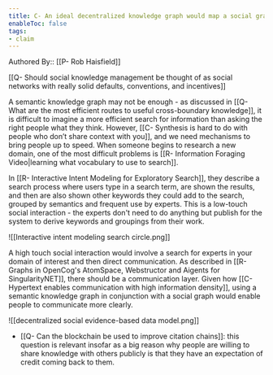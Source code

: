 ```yaml
---
title: C- An ideal decentralized knowledge graph would map a social graph and a knowledge graph
enableToc: false
tags:
- claim
---
```

Authored By:: [[P- Rob Haisfield]]

[[Q- Should social knowledge management be thought of as social networks with really solid defaults, conventions, and incentives]]

A semantic knowledge graph may not be enough - as discussed in [[Q- What are the most efficient routes to useful cross-boundary knowledge]], it is difficult to imagine a more efficient search for information than asking the right people what they think. However, [[C- Synthesis is hard to do with people who don’t share context with you]], and we need mechanisms to bring people up to speed. When someone begins to research a new domain, one of the most difficult problems is [[R- Information Foraging Video|learning what vocabulary to use to search]].

In [[R- Interactive Intent Modeling for Exploratory Search]], they describe a search process where users type in a search term, are shown the results, and then are also shown other keywords they could add to the search, grouped by semantics and frequent use by experts. This is a low-touch social interaction - the experts don't need to do anything but publish for the system to derive keywords and groupings from their work.

![[Interactive intent modeling search circle.png]]

A high touch social interaction would involve a search for experts in your domain of interest and then direct communication. As described in [[R- Graphs in OpenCog's AtomSpace, Webstructor and Aigents for SingularityNET]], there should be a communication layer. Given how [[C- Hypertext enables communication with high information density]], using a semantic knowledge graph in conjunction with a social graph would enable people to communicate more clearly.

![[decentralized social evidence-based data model.png]]


- [[Q- Can the blockchain be used to improve citation chains]]: this question is relevant insofar as a big reason why people are willing to share knowledge with others publicly is that they have an expectation of credit coming back to them.